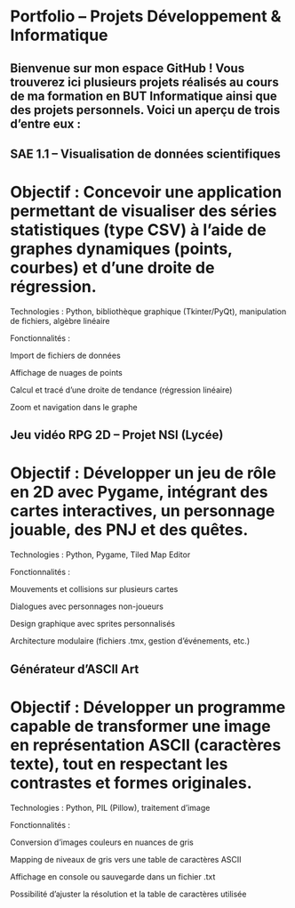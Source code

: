 

# Portfolio – Projets Développement & Informatique
## Bienvenue sur mon espace GitHub ! Vous trouverez ici plusieurs projets réalisés au cours de ma formation en BUT Informatique ainsi que des projets personnels. Voici un aperçu de trois d’entre eux :

## SAE 1.1 – Visualisation de données scientifiques
# Objectif : Concevoir une application permettant de visualiser des séries statistiques (type CSV) à l’aide de graphes dynamiques (points, courbes) et d’une droite de régression.

Technologies : Python, bibliothèque graphique (Tkinter/PyQt), manipulation de fichiers, algèbre linéaire

Fonctionnalités :

Import de fichiers de données

Affichage de nuages de points

Calcul et tracé d’une droite de tendance (régression linéaire)

Zoom et navigation dans le graphe


## Jeu vidéo RPG 2D – Projet NSI (Lycée)
# Objectif : Développer un jeu de rôle en 2D avec Pygame, intégrant des cartes interactives, un personnage jouable, des PNJ et des quêtes.

Technologies : Python, Pygame, Tiled Map Editor

Fonctionnalités :

Mouvements et collisions sur plusieurs cartes

Dialogues avec personnages non-joueurs

Design graphique avec sprites personnalisés

Architecture modulaire (fichiers .tmx, gestion d’événements, etc.)

## Générateur d’ASCII Art 
# Objectif : Développer un programme capable de transformer une image en représentation ASCII (caractères texte), tout en respectant les contrastes et formes originales.

Technologies : Python, PIL (Pillow), traitement d’image

Fonctionnalités :

Conversion d’images couleurs en nuances de gris

Mapping de niveaux de gris vers une table de caractères ASCII

Affichage en console ou sauvegarde dans un fichier .txt

Possibilité d’ajuster la résolution et la table de caractères utilisée

